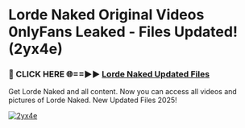 # Lorde Naked Original Videos 0nlyFans Leaked - Files Updated! (2yx4e)

<h3>🔴 CLICK HERE 🌐==►► <a href="https://tinyurl.com/up5wt9bj" rel="nofollow">Lorde Naked Updated Files</a></h3>

Get Lorde Naked and all content. Now you can access all videos and pictures of Lorde Naked. New Updated Files 2025!

[![2yx4e](https://i.imgur.com/ABiUzMV.gif)](https://tinyurl.com/up5wt9bj)
